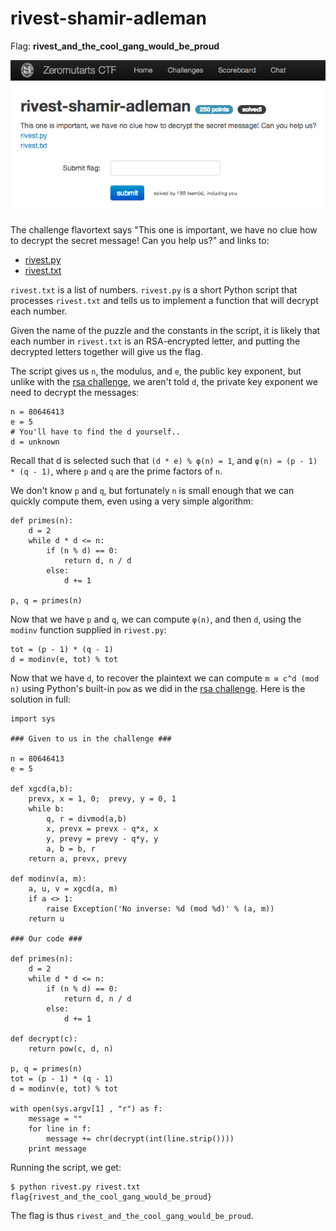 rivest-shamir-adleman
=====================

Flag: **rivest_and_the_cool_gang_would_be_proud**

![rivest](images/rivest.png "rivest-shamir-adleman challenge introduction")

The challenge flavortext says "This one is important, we have no clue
how to decrypt the secret message! Can you help us?" and links to:

* [rivest.py](rivest.py "rivest.py")
* [rivest.txt](rivest.txt "rivest.txt")

`rivest.txt` is a list of numbers. `rivest.py` is a short Python script that
processes `rivest.txt` and tells us to implement a function that will decrypt
each number.

Given the name of the puzzle and the constants in the script, it is likely that
each number in `rivest.txt` is an RSA-encrypted letter, and putting the
decrypted letters together will give us the flag.

The script gives us `n`, the modulus, and `e`, the public key exponent, but
unlike with the [rsa challenge](../rsa/rsa.md "rsa challenge"), we aren't told
`d`, the private key exponent we need to decrypt the messages:

    n = 80646413
    e = 5
    # You'll have to find the d yourself..
    d = unknown

Recall that d is selected such that `(d * e) % φ(n) = 1`, and `φ(n) = (p - 1) *
(q - 1)`, where `p` and `q` are the prime factors of `n`.

We don't know `p` and `q`, but fortunately `n` is small enough that we can
quickly compute them, even using a very simple algorithm:

    def primes(n):
        d = 2
        while d * d <= n:
            if (n % d) == 0:
                return d, n / d
            else:
                d += 1

    p, q = primes(n)

Now that we have `p` and `q`, we can compute `φ(n)`, and then `d`, using the
`modinv` function supplied in `rivest.py`:

    tot = (p - 1) * (q - 1)
    d = modinv(e, tot) % tot

Now that we have `d`, to recover the plaintext we can compute `m ≡ c^d (mod n)`
using Python's built-in `pow` as we did in the [rsa challenge](../rsa/rsa.md
"rsa challenge"). Here is the solution in full:

    import sys

    ### Given to us in the challenge ###

    n = 80646413
    e = 5

    def xgcd(a,b):
        prevx, x = 1, 0;  prevy, y = 0, 1
        while b:
            q, r = divmod(a,b)
            x, prevx = prevx - q*x, x
            y, prevy = prevy - q*y, y
            a, b = b, r
        return a, prevx, prevy

    def modinv(a, m):
        a, u, v = xgcd(a, m)
        if a <> 1:
            raise Exception('No inverse: %d (mod %d)' % (a, m))
        return u

    ### Our code ###

    def primes(n):
        d = 2
        while d * d <= n:
            if (n % d) == 0:
                return d, n / d
            else:
                d += 1

    def decrypt(c):
        return pow(c, d, n)

    p, q = primes(n)
    tot = (p - 1) * (q - 1)
    d = modinv(e, tot) % tot

    with open(sys.argv[1] , "r") as f:
        message = ""
        for line in f:
            message += chr(decrypt(int(line.strip())))
        print message

Running the script, we get:

    $ python rivest.py rivest.txt
    flag{rivest_and_the_cool_gang_would_be_proud}

The flag is thus `rivest_and_the_cool_gang_would_be_proud`.
